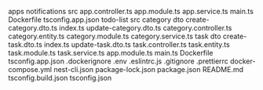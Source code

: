 apps
  notifications
    src
      app.controller.ts
      app.module.ts
      app.service.ts
      main.ts
    Dockerfile
    tsconfig.app.json
  todo-list
    src
      category
        dto
          create-category.dto.ts
          index.ts
          update-category.dto.ts
        category.controller.ts
        category.entity.ts
        category.module.ts
        category.service.ts
      task
        dto
          create-task.dto.ts
          index.ts
          update-task.dto.ts
        task.controller.ts
        task.entity.ts
        task.module.ts
        task.service.ts
      app.module.ts
      main.ts
    Dockerfile
    tsconfig.app.json
.dockerignore
.env
.eslintrc.js
.gitignore
.prettierrc
docker-compose.yml
nest-cli.json
package-lock.json
package.json
README.md
tsconfig.build.json
tsconfig.json
